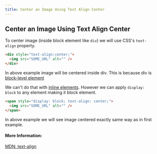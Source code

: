 ```yaml
---
title: Center an Image Using Text Align Center
---
```

## Center an Image Using Text Align Center

To center image (inside block element like `div`) we will use CSS's `text-align` property.

```html
<div style="text-align:center;">
  <img src="SOME_URL" alt="" />
</div>
```

In above example image will be centered inside div. This is because div is [block-level element](https://developer.mozilla.org/en-US/docs/Web/HTML/Block-level_elements)

We can't do that with [inline elements](https://developer.mozilla.org/en-US/docs/Web/HTML/Inline_elements).
However we can apply `display: block` to any element making it block element.

```html
<span style="display: block; text-align: center;">
  <img src="SOME_URL" alt="" />
</span>
```

In above example we will see image centered exactly same way as in first example.

#### More Information:
[MDN: text-align](https://developer.mozilla.org/en-US/docs/Web/CSS/text-align)
